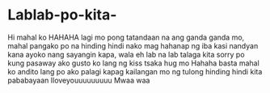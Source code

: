 # Lablab-po-kita-
Hi mahal ko HAHAHA lagi mo pong tatandaan na ang ganda ganda mo, mahal pangako po na hinding hindi nako mag hahanap ng iba kasi nandyan kana ayoko nang sayangin kapa, wala eh lab na lab talaga kita sorry po kung pasaway ako gusto ko lang ng kiss tsaka hug mo Hahaha basta mahal ko andito lang po ako palagi kapag kailangan mo ng tulong hinding hindi kita pababayaan Iloveyouuuuuuuuu Mwaa waa
